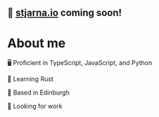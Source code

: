 ## 🚀 [stjarna.io](https://jackjmiller.net/stjarna-io.html) coming soon!

# About me

🖥️ Proficient in TypeScript, JavaScript, and Python

🤖 Learning Rust

🏴󠁧󠁢󠁳󠁣󠁴󠁿 Based in Edinburgh

💼 Looking for work
